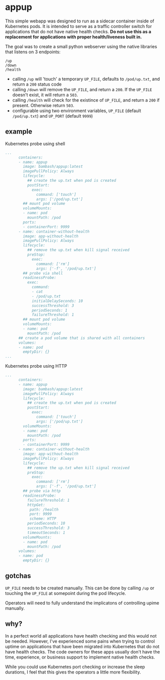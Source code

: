 # appup
This simple webapp was designed to run as a sidecar container inside of Kubernetes pods. It is intended to serve as a traffic controller switch for applications that do not have native health checks. __Do not use this as a replacement for applications with proper health/liveness built in.__

The goal was to create a small python webserver using the native libraries that listens on 3 endpoints:
```
/up
/down
/health
```

- calling `/up` will 'touch' a temporary `UP_FILE`, defaults to `/pod/up.txt`, and return a `200` status code
- calling `/down` will remove the `UP_FILE`, and return a `200`. If the `UP_FILE` doesn't exist, it will return a `503`.
- calling `/health` will check for the existince of `UP_FILE`, and return a `200` if present. Otherwise return `503`.
- configurable using two environment variables, `UP_FILE` (default `/pod/up.txt`) and `UP_PORT` (default `9999`)

## example
Kubernetes probe using shell
```YAML
...
      containers:
      - name: appup
        image: bambash/appup:latest
        imagePullPolicy: Always
        lifecycle:
          ## create the up.txt when pod is created
          postStart:
            exec:
              command: ['touch']
              args: ['/pod/up.txt']
        ## mount pod volume
        volumeMounts:
        - name: pod
          mountPath: /pod
        ports:
        - containerPort: 9999
      - name: container-without-health
        image: app-without-health
        imagePullPolicy: Always
        lifecycle:
          ## remove the up.txt when kill signal received
          preStop:
            exec:
              command: ['rm']
              args: ['-f', '/pod/up.txt']
        ## probe via shell
        readinessProbe:
          exec:
            command:
            - cat
            - /pod/up.txt
            initialDelaySeconds: 10
            successThreshold: 3
            periodSeconds: 1
            failureThreshold: 1
        ## mount pod volume
        volumeMounts:
        - name: pod
          mountPath: /pod
      ## create a pod volume that is shared with all containers
      volumes:
      - name: pod
        emptyDir: {}
...
```

Kubernetes probe using HTTP
```YAML
...
      containers:
      - name: appup
        image: bambash/appup:latest
        imagePullPolicy: Always
        lifecycle:
          ## create the up.txt when pod is created
          postStart:
            exec:
              command: ['touch']
              args: ['/pod/up.txt']
        volumeMounts:
        - name: pod
          mountPath: /pod
        ports:
        - containerPort: 9999
      - name: container-without-health
        image: app-without-health
        imagePullPolicy: Always
        lifecycle:
          ## remove the up.txt when kill signal received
          preStop:
            exec:
              command: ['rm']
              args: ['-f', '/pod/up.txt']
        ## probe via http
        readinessProbe:
          failureThreshold: 1
          httpGet:
           path: /health
           port: 9999
           scheme: HTTP
          periodSeconds: 10
          successThreshold: 3
          timeoutSeconds: 1
        volumeMounts:
        - name: pod
          mountPath: /pod
      volumes:
      - name: pod
        emptyDir: {}
```
## gotchas
`UP_FILE` needs to be created manually. This can be done by calling `/up` or touching the `UP_FILE` at somepoint during the pod lifecycle. 

Operators will need to fully understand the implicatons of controlling  upime manually.

## why?
In a perfect world all applications have health checking and this would not be needed. However, I've experienced some pains when trying to control uptime on applications that have been migrated into Kubernetes that do not have health checks. The code owners for these apps usually don't have the time, experience, or business support to implement native health checks.

While you could use Kubernetes port checking or increase the sleep durations, I feel that this gives the operators a little more flexibility.